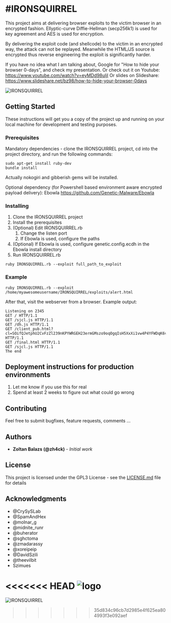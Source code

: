 # #IRONSQUIRREL

This project aims at delivering browser exploits to the victim browser in an encrypted fashion. Ellyptic-curve Diffie-Hellman (secp256k1) is used for key agreement and AES is used for encryption.

By delivering the exploit code (and shellcode) to the victim in an encrypted way, the attack can not be replayed. Meanwhile the HTML/JS source is encrypted thus reverse engineering the exploit is significantly harder.   

If you have no idea what I am talking about, Google for "How to hide your browser 0-days", and check my presentation. Or check out it on Youtube: https://www.youtube.com/watch?v=eyMDd98uljI 
Or slides on Slideshare: https://www.slideshare.net/bz98/how-to-hide-your-browser-0days 

![](https://raw.githubusercontent.com/MRGEffitas/Ironsquirrel/master/IRONSQUIRREL_arch.png "IRONSQUIRREL")


## Getting Started

These instructions will get you a copy of the project up and running on your local machine for development and testing purposes.

### Prerequisites

Mandatory dependencies - clone the IRONSQUIRREL project, cd into the project directory, and run the following commands:
```
sudo apt-get install ruby-dev
bundle install
```
Actually nokogiri and gibberish gems will be installed.

Optional dependency (for Powershell based environment aware encrypted payload delivery): Ebowla
https://github.com/Genetic-Malware/Ebowla

### Installing

1. Clone the IRONSQUIRREL project
2. Install the prerequisites
3. (Optional) Edit IRONSQUIRREL.rb 
   1. Change the listen port
   2. If Ebowla is used, configure the paths
4. (Optional) If Ebowla is used, configure genetic.config.ecdh in the Ebowla install directory
5. Run IRONSQUIRREL.rb

```
ruby IRONSQUIRREL.rb --exploit full_path_to_exploit
```
### Example
```
ruby IRONSQUIRREL.rb --exploit /home/myawesomeusername/IRONSQUIRREL/exploits/alert.html
```
After that, visit the webserver from a browser. 
Example output: 
```
Listening on 2345
GET / HTTP/1.1
GET /sjcl.js HTTP/1.1
GET /dh.js HTTP/1.1
GET /client_pub.html?cl=SOifQJetphU2CvFzZl239nKPYWRGEH23ermGMszo9oqOgqIsH5XxXi1vw4P4YFWDqK6v4o4jIpAVSNZD1x5NTw%3D%3D HTTP/1.1
GET /final.html HTTP/1.1
GET /sjcl.js HTTP/1.1
The end
```

## Deployment instructions for production environments
1. Let me know if you use this for real
2. Spend at least 2 weeks to figure out what could go wrong 

## Contributing

Feel free to submit bugfixes, feature requests, comments ...

## Authors

* **Zoltan Balazs (@zh4ck)** - *Initial work* 

## License

This project is licensed under the GPL3 License - see the [LICENSE.md](LICENSE.md) file for details

## Acknowledgments

* @CrySySLab
* @SpamAndHex
* @molnar_g
* @midnite_runr
* @buherator
* @sghctoma
* @zmadarassy
* @xoreipeip
* @DavidSzili
* @theevilbit
* Szimues

<<<<<<< HEAD
![logo][logo]
=======
![][logo]
>>>>>>> 35d834c96cb7d2985e4f625ea804993f3e092aef

[logo]: https://raw.githubusercontent.com/MRGEffitas/Ironsquirrel/master/IRONSQUIRREL.jpg "IRONSQUIRREL"

